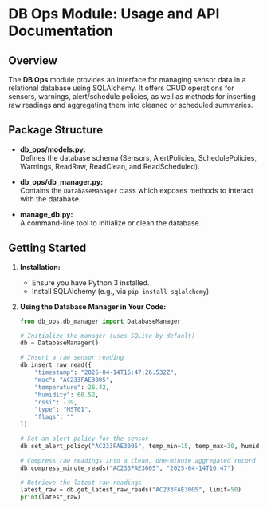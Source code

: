 # DB Ops Module: Usage and API Documentation

## Overview

The **DB Ops** module provides an interface for managing sensor data in a relational database using SQLAlchemy. It offers CRUD operations for sensors, warnings, alert/schedule policies, as well as methods for inserting raw readings and aggregating them into cleaned or scheduled summaries.

## Package Structure

- **db_ops/models.py:**  
  Defines the database schema (Sensors, AlertPolicies, SchedulePolicies, Warnings, ReadRaw, ReadClean, and ReadScheduled).

- **db_ops/db_manager.py:**  
  Contains the `DatabaseManager` class which exposes methods to interact with the database.

- **manage_db.py:**  
  A command-line tool to initialize or clean the database.

## Getting Started

1. **Installation:**
   - Ensure you have Python 3 installed.
   - Install SQLAlchemy (e.g., via `pip install sqlalchemy`).

2. **Using the Database Manager in Your Code:**

   ```python
   from db_ops.db_manager import DatabaseManager

   # Initialize the manager (uses SQLite by default)
   db = DatabaseManager()

   # Insert a raw sensor reading
   db.insert_raw_read({
       "timestamp": "2025-04-14T16:47:26.532Z",
       "mac": "AC233FAE3005",
       "temperature": 26.42,
       "humidity": 60.52,
       "rssi": -39,
       "type": "MST01",
       "flags": ""
   })

   # Set an alert policy for the sensor
   db.set_alert_policy("AC233FAE3005", temp_min=15, temp_max=30, humidity_min=40, humidity_max=70)

   # Compress raw readings into a clean, one-minute aggregated record
   db.compress_minute_reads("AC233FAE3005", "2025-04-14T16:47")

   # Retrieve the latest raw readings
   latest_raw = db.get_latest_raw_reads("AC233FAE3005", limit=50)
   print(latest_raw)
